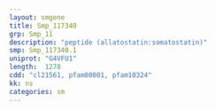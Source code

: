 ```yaml
---
layout: smgene
title: Smp_117340
grp: Smp_11
description: "peptide (allatostatin:somatostatin)"
smp: Smp_117340.1
uniprot: "G4VFU1"
length:  1278
cdd: "cl21561, pfam00001, pfam10324"
kk: ns
categories: sm
---
```

